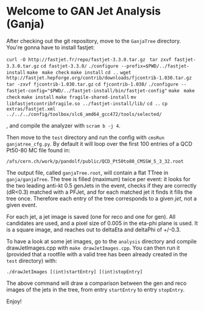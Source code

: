 # Welcome to GAN Jet Analysis (Ganja)

After checking out the git repository, move to the `GanjaTree` directory. You're gonna have to install fastjet:

`curl -O http://fastjet.fr/repo/fastjet-3.3.0.tar.gz `
`tar zxvf fastjet-3.3.0.tar.gz`
`cd fastjet-3.3.0/`
`./configure --prefix=$PWD/../fastjet-install`
`make `
`make check`
`make install`
`cd ..`
`wget http://fastjet.hepforge.org/contrib/downloads/fjcontrib-1.030.tar.gz`
`tar -zxvf fjcontrib-1.030.tar.gz`
`cd fjcontrib-1.030/`
`./configure --fastjet-config="$PWD/../fastjet-install/bin/fastjet-config"`
`make `
`make check`
`make install`
`make fragile-shared-install`
`mv libfastjetcontribfragile.so ../fastjet-install/lib/`
`cd ..`
`cp extras/fastjet.xml ../../../config/toolbox/slc6_amd64_gcc472/tools/selected/`


, and compile the analyzer with `scram b -j 4`.

Then move to the `test` directory and run the config with `cmsRun ganjatree_cfg.py`. By default it will loop over the first 100 entries of a QCD Pt50-80 MC file found in:

`/afs/cern.ch/work/p/pandolf/public/QCD_Pt50to80_CMSSW_5_3_32.root`

The output file, called `ganjaTree.root`, will contain a flat TTree in `ganja/ganjaTree`. 
The tree is filled (maximum) twice per event: it looks for the two leading anti-kt 0.5 genJets in the event, checks if they are
correctly (dR<0.3) matched with a PFJet, and for each matched jet it finds it fills the tree once. Therefore each entry
of the tree corresponds to a given *jet*, not a given event.

For each jet, a jet image is saved (one for reco and one for gen). All candidates are used, and a pixel size of 0.005 in the eta-phi
plane is used. It is a square image, and reaches out to deltaEta and deltaPhi of +/-0.3.

To have a look at some jet images, go to the `analysis` directory and compile drawJetImages.cpp with `make drawJetImages.cpp`.
You can then run it (provided that a rootfile with a valid tree has been already created in the `test` directory) with:

`./drawJetImages [(int)startEntry] [(int)stopEntry]`

The above command will draw a comparison between the gen and reco images of the jets in the tree, from entry `startEntry` to entry `stopEntry`.

Enjoy!

